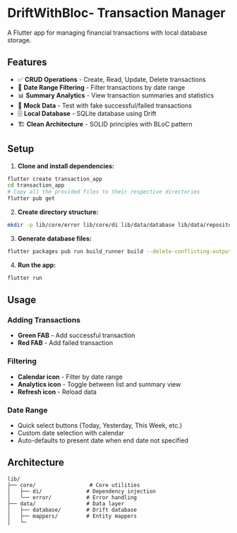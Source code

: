  
# DriftWithBloc- Transaction Manager

A Flutter app for managing financial transactions with local database storage.

## Features

- ✅ **CRUD Operations** - Create, Read, Update, Delete transactions
- 📅 **Date Range Filtering** - Filter transactions by date range
- 📊 **Summary Analytics** - View transaction summaries and statistics
- 🎯 **Mock Data** - Test with fake successful/failed transactions
- 🗄️ **Local Database** - SQLite database using Drift
- 🏗️ **Clean Architecture** - SOLID principles with BLoC pattern

## Setup

1. **Clone and install dependencies:**
```bash
flutter create transaction_app
cd transaction_app
# Copy all the provided files to their respective directories
flutter pub get
```

2. **Create directory structure:**
```bash
mkdir -p lib/core/error lib/core/di lib/data/database lib/data/repositories lib/data/mappers lib/domain/models lib/domain/repositories lib/domain/usecases lib/presentation/bloc lib/presentation/pages lib/presentation/widgets
```

3. **Generate database files:**
```bash
flutter packages pub run build_runner build --delete-conflicting-outputs
```

4. **Run the app:**
```bash
flutter run
```

## Usage

### Adding Transactions
- **Green FAB** - Add successful transaction
- **Red FAB** - Add failed transaction

### Filtering
- **Calendar icon** - Filter by date range
- **Analytics icon** - Toggle between list and summary view
- **Refresh icon** - Reload data

### Date Range
- Quick select buttons (Today, Yesterday, This Week, etc.)
- Custom date selection with calendar
- Auto-defaults to present date when end date not specified

## Architecture

```
lib/
├── core/                 # Core utilities
│   ├── di/              # Dependency injection
│   └── error/           # Error handling
├── data/                # Data layer
│   ├── database/        # Drift database
│   ├── mappers/         # Entity mappers
│   └─
 
